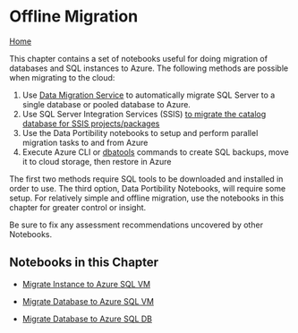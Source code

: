 # Offline Migration
[Home](../readme.md)

This chapter contains a set of notebooks useful for doing migration of databases and SQL instances to Azure. The following methods are possible when migrating to the cloud:

1. Use [Data Migration Service](https://docs.microsoft.com/en-us/azure/dms/tutorial-sql-server-azure-sql-online) to automatically migrate SQL Server to a single database or pooled database to Azure. 
2. Use SQL Server Integration Services (SSIS) [to migrate the catalog database for SSIS projects/packages](https://docs.microsoft.com/en-us/azure/dms/how-to-migrate-ssis-packages)
3. Use the Data Portibility notebooks to setup and perform parallel migration tasks to and from Azure
4. Execute Azure CLI or [dbatools](https://dbatools.io) commands to create SQL backups, move it to cloud storage, then restore in Azure

The first two methods require SQL tools to be downloaded and installed in order to use. The third option, Data Portibility Notebooks, will require some setup. For relatively simple and offline migration, use the notebooks in this chapter for greater control or insight. 

Be sure to fix any assessment recommendations uncovered by other Notebooks.

## Notebooks in this Chapter
- [Migrate Instance to Azure SQL VM](instance-to-VM.ipynb)

- [Migrate Database to Azure SQL VM](db-to-VM.ipynb)

- [Migrate Database to Azure SQL DB](db-to-SQLDB.ipynb)